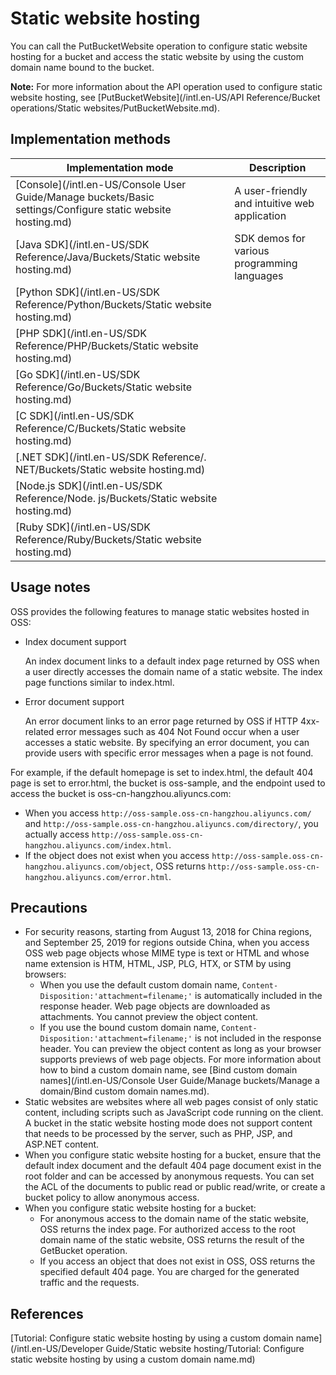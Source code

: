 # Static website hosting

You can call the PutBucketWebsite operation to configure static website hosting for a bucket and access the static website by using the custom domain name bound to the bucket.

**Note:** For more information about the API operation used to configure static website hosting, see [PutBucketWebsite](/intl.en-US/API Reference/Bucket operations/Static websites/PutBucketWebsite.md).

## Implementation methods

|Implementation mode|Description|
|-------------------|-----------|
|[Console](/intl.en-US/Console User Guide/Manage buckets/Basic settings/Configure static website hosting.md)|A user-friendly and intuitive web application|
|[Java SDK](/intl.en-US/SDK Reference/Java/Buckets/Static website hosting.md)|SDK demos for various programming languages|
|[Python SDK](/intl.en-US/SDK Reference/Python/Buckets/Static website hosting.md)|
|[PHP SDK](/intl.en-US/SDK Reference/PHP/Buckets/Static website hosting.md)|
|[Go SDK](/intl.en-US/SDK Reference/Go/Buckets/Static website hosting.md)|
|[C SDK](/intl.en-US/SDK Reference/C/Buckets/Static website hosting.md)|
|[.NET SDK](/intl.en-US/SDK Reference/. NET/Buckets/Static website hosting.md)|
|[Node.js SDK](/intl.en-US/SDK Reference/Node. js/Buckets/Static website hosting.md)|
|[Ruby SDK](/intl.en-US/SDK Reference/Ruby/Buckets/Static website hosting.md)|

## Usage notes

OSS provides the following features to manage static websites hosted in OSS:

-   Index document support

    An index document links to a default index page returned by OSS when a user directly accesses the domain name of a static website. The index page functions similar to index.html.

-   Error document support

    An error document links to an error page returned by OSS if HTTP 4xx-related error messages such as 404 Not Found occur when a user accesses a static website. By specifying an error document, you can provide users with specific error messages when a page is not found.


For example, if the default homepage is set to index.html, the default 404 page is set to error.html, the bucket is oss-sample, and the endpoint used to access the bucket is oss-cn-hangzhou.aliyuncs.com:

-   When you access `http://oss-sample.oss-cn-hangzhou.aliyuncs.com/` and `http://oss-sample.oss-cn-hangzhou.aliyuncs.com/directory/`, you actually access `http://oss-sample.oss-cn-hangzhou.aliyuncs.com/index.html`.
-   If the object does not exist when you access `http://oss-sample.oss-cn-hangzhou.aliyuncs.com/object`, OSS returns `http://oss-sample.oss-cn-hangzhou.aliyuncs.com/error.html`.

## Precautions

-   For security reasons, starting from August 13, 2018 for China regions, and September 25, 2019 for regions outside China, when you access OSS web page objects whose MIME type is text or HTML and whose name extension is HTM, HTML, JSP, PLG, HTX, or STM by using browsers:
    -   When you use the default custom domain name, `Content-Disposition:'attachment=filename;'` is automatically included in the response header. Web page objects are downloaded as attachments. You cannot preview the object content.
    -   If you use the bound custom domain name, `Content-Disposition:'attachment=filename;'` is not included in the response header. You can preview the object content as long as your browser supports previews of web page objects. For more information about how to bind a custom domain name, see [Bind custom domain names](/intl.en-US/Console User Guide/Manage buckets/Manage a domain/Bind custom domain names.md).
-   Static websites are websites where all web pages consist of only static content, including scripts such as JavaScript code running on the client. A bucket in the static website hosting mode does not support content that needs to be processed by the server, such as PHP, JSP, and ASP.NET content.
-   When you configure static website hosting for a bucket, ensure that the default index document and the default 404 page document exist in the root folder and can be accessed by anonymous requests. You can set the ACL of the documents to public read or public read/write, or create a bucket policy to allow anonymous access.
-   When you configure static website hosting for a bucket:
    -   For anonymous access to the domain name of the static website, OSS returns the index page. For authorized access to the root domain name of the static website, OSS returns the result of the GetBucket operation.
    -   If you access an object that does not exist in OSS, OSS returns the specified default 404 page. You are charged for the generated traffic and the requests.

## References

[Tutorial: Configure static website hosting by using a custom domain name](/intl.en-US/Developer Guide/Static website hosting/Tutorial: Configure static website hosting by using a custom domain name.md)

